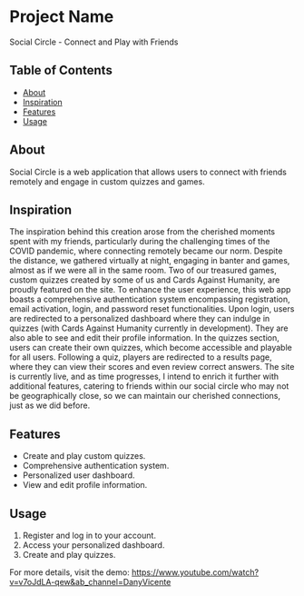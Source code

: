 # Project Name

Social Circle - Connect and Play with Friends

## Table of Contents

- [About](#about)
- [Inspiration](#inspiration)
- [Features](#features)
- [Usage](#usage)

## About

Social Circle is a web application that allows users to connect with friends remotely and engage in custom quizzes and games.

## Inspiration

The inspiration behind this creation arose from the cherished moments spent with my friends, particularly during the challenging times of the COVID pandemic, where connecting remotely became our norm. Despite the distance, we gathered virtually at night, engaging in banter and games, almost as if we were all in the same room. Two of our treasured games, custom quizzes created by some of us and Cards Against Humanity, are proudly featured on the site. To enhance the user experience, this web app boasts a comprehensive authentication system encompassing registration, email activation, login, and password reset functionalities. Upon login, users are redirected to a personalized dashboard where they can indulge in quizzes (with Cards Against Humanity currently in development). They are also able to see and edit their profile information. In the quizzes section, users can create their own quizzes, which become accessible and playable for all users. Following a quiz, players are redirected to a results page, where they can view their scores and even review correct answers. The site is currently live, and as time progresses, I intend to enrich it further with additional features, catering to friends within our social circle who may not be geographically close, so we can maintain our cherished connections, just as we did before.

## Features

- Create and play custom quizzes.
- Comprehensive authentication system.
- Personalized user dashboard.
- View and edit profile information.

## Usage

1. Register and log in to your account.
2. Access your personalized dashboard.
3. Create and play quizzes.


For more details, visit the demo: https://www.youtube.com/watch?v=v7oJdLA-qew&ab_channel=DanyVicente